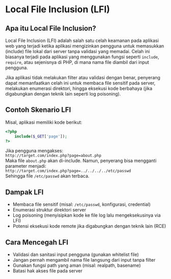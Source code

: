 # Local File Inclusion (LFI)

## Apa itu Local File Inclusion?

Local File Inclusion (LFI) adalah salah satu celah keamanan pada aplikasi web yang terjadi ketika aplikasi mengizinkan pengguna untuk memasukkan (include) file lokal dari server tanpa validasi yang memadai. Celah ini biasanya terjadi pada aplikasi yang menggunakan fungsi seperti `include`, `require`, atau sejenisnya di PHP, di mana nama file diambil dari input pengguna.

Jika aplikasi tidak melakukan filter atau validasi dengan benar, penyerang dapat memanfaatkan celah ini untuk membaca file sensitif pada server, melakukan enumerasi direktori, hingga eksekusi kode berbahaya (jika digabungkan dengan teknik lain seperti log poisoning).

## Contoh Skenario LFI

Misal, aplikasi memiliki kode berikut:

```php
<?php
    include($_GET['page']);
?>
```

Jika pengguna mengakses:  
`http://target.com/index.php?page=about.php`  
Maka file `about.php` akan di-include. Namun, penyerang bisa mengganti parameter menjadi:  
`http://target.com/index.php?page=../../../../etc/passwd`  
Sehingga file `/etc/passwd` akan terbaca.

## Dampak LFI

- Membaca file sensitif (misal: `/etc/passwd`, konfigurasi, credential)
- Enumerasi struktur direktori server
- Log poisoning (menyisipkan kode ke file log lalu mengeksekusinya via LFI)
- Potensi eksekusi kode remote jika digabungkan dengan teknik lain (RCE)

## Cara Mencegah LFI

- Validasi dan sanitasi input pengguna (gunakan whitelist file)
- Jangan pernah mengambil nama file langsung dari input tanpa filter
- Gunakan fungsi path yang aman (misal: realpath, basename)
- Batasi hak akses file pada server
